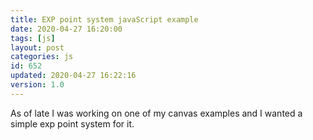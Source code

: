 ```yaml
---
title: EXP point system javaScript example
date: 2020-04-27 16:20:00
tags: [js]
layout: post
categories: js
id: 652
updated: 2020-04-27 16:22:16
version: 1.0
---
```


As of late I was working on one of my canvas examples and I wanted a simple exp point system for it.

<!-- more -->
